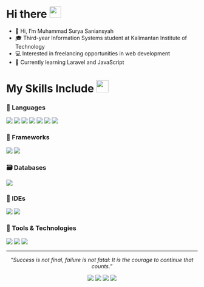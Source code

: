 <h1> Hi there <img src="https://raw.githubusercontent.com/MartinHeinz/MartinHeinz/master/wave.gif" width="30px"> </h1>

- 👋 Hi, I’m Muhammad Surya Saniansyah  
- 🎓 Third-year Information Systems student at Kalimantan Institute of Technology  
- 💻 Interested in freelancing opportunities in web development  
- 🌱 Currently learning Laravel and JavaScript  

<h1> My Skills Include <img src="https://media2.giphy.com/media/QssGEmpkyEOhBCb7e1/giphy.gif" width="32px"> </h1>

### 💬 Languages
<span>
  <img src="https://img.shields.io/badge/HTML5-E34F26?style=for-the-badge&logo=html5&logoColor=white">
  <img src="https://img.shields.io/badge/CSS3-1572B6?style=for-the-badge&logo=css3&logoColor=white">
  <img src="https://img.shields.io/badge/PHP-777BB4?style=for-the-badge&logo=php&logoColor=white">
  <img src="https://img.shields.io/badge/JavaScript-F7DF1E?style=for-the-badge&logo=javascript&logoColor=black">
  <img src="https://img.shields.io/badge/Python-3776AB?style=for-the-badge&logo=python&logoColor=white">
  <img src="https://img.shields.io/badge/C-00599C?style=for-the-badge&logo=c&logoColor=white">
  <img src="https://img.shields.io/badge/C++-00599C?style=for-the-badge&logo=cplusplus&logoColor=white">
</span>

### 🧩 Frameworks
<span>
  <img src="https://img.shields.io/badge/Laravel-FF2D20?style=for-the-badge&logo=laravel&logoColor=white">
  <img src="https://img.shields.io/badge/Bootstrap-563D7C?style=for-the-badge&logo=bootstrap&logoColor=white">
</span>

### 🗃️ Databases
<span>
  <img src="https://img.shields.io/badge/MySQL-00000F?style=for-the-badge&logo=mysql&logoColor=white">
</span>

### 🧠 IDEs
<span>
  <img src="https://img.shields.io/badge/Visual_Studio_Code-0078D4?style=for-the-badge&logo=visual%20studio%20code&logoColor=white">
  <img src="https://img.shields.io/badge/Sublime_Text-FF9800?style=for-the-badge&logo=sublime-text&logoColor=white">
</span>

### 🔧 Tools & Technologies
<span>
  <img src="https://img.shields.io/badge/Git-F05032?style=for-the-badge&logo=git&logoColor=white">
  <img src="https://img.shields.io/badge/XAMPP-F37623?style=for-the-badge&logo=xampp&logoColor=white">
  <img src="https://img.shields.io/badge/Laragon-0E83CD?style=for-the-badge&logo=laragon&logoColor=white">
</span>

---

<p align="center">
   <i>“Success is not final, failure is not fatal: It is the courage to continue that counts.”</i>  
</p>

<p align="center">
  <a href="https://www.linkedin.com/in/muhammad-surya-saniansyah/"><img src="https://img.shields.io/badge/-LinkedIn-0077B5?style=for-the-badge&logo=linkedin&logoColor=white"></a>
  <a href="mailto:muhammadsurya216@gmail.com"><img src="https://img.shields.io/badge/-Gmail-D14836?style=for-the-badge&logo=gmail&logoColor=white"></a>
  <a href="https://www.instagram.com/msuryas__"><img src="https://img.shields.io/badge/-Instagram-E4405F?style=for-the-badge&logo=instagram&logoColor=white"></a>
  <a href="https://discordapp.com/users/0185"><img src="https://img.shields.io/badge/-Discord-5865F2?style=for-the-badge&logo=discord&logoColor=white"></a>
</p>
